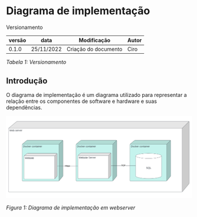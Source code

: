 # Diagrama de implementação

Versionamento

versão | data | Modificação | Autor
-------|------|-------------|------
0.1.0 | 25/11/2022 | Criação do documento | Ciro

*Tabela 1: Versionamento*

## Introdução

O diagrama de implementação é um diagrama utilizado para representar a relação entre os componentes de software e hardware e suas dependências.

![Diagrama de implementação](./assets/DiagramaDeImplementacao.png)

*Figura 1: Diagrama de implementação em webserver* 